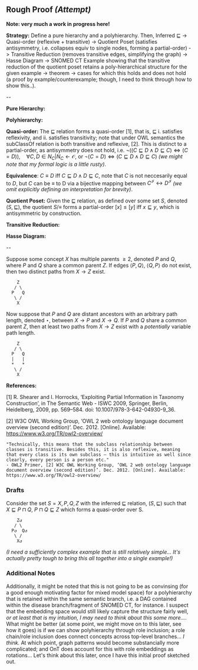 ## Rough Proof *(Attempt)*

**Note: very much a work in progress here!**

**Strategy:** Define a pure hierarchy and a polyhierarchy. Then, Inferred $\sqsubseteq$ -> Quasi-order (reflexive + transitive) -> Quotient Poset (satisfies antisymmetry, i.e. collapses equiv to single nodes, forming a partial-order) -> Transitive Reduction (removes transitive edges, simplifying the graph) -> Hasse Diagram -> SNOMED CT Example showing that the transitive reduction of the quotient poset retains a poly-hierarchical structure for the given example -> theorem -> cases for which this holds and does not hold (a proof by example/counterexample; though, I need to think through how to show this..).

--

**Pure Hierarchy:**

**Polyhierarchy:**

**Quasi-order:** The $\sqsubseteq$ relation forms a quasi-order [1], that is, $\sqsubseteq$ i. satisfies reflexivity, and ii. satisfies transitivity; note that under OWL semantics the subClassOf relation is both transitive and reflexive, [2]. This is distinct to a partial-order, as antisymmetry does not hold, i.e. $\neg ((C \sqsubseteq D \land D \sqsubseteq C) \iff (C = D)), \quad \forall C,D \in {N_C | N_C \leftarrow \mathcal{O}}$, or $\neg (C = D) \iff (C \sqsubseteq D \land D \sqsubseteq C)$ *(we might note that my formal logic is a little rusty)*.

**Equivalence**: $C \equiv D$ iff $C \sqsubseteq D \land D \sqsubseteq C$, note that $C$ is not neccesarily equal to $D$, but $C$ can be $\equiv$ to D via a bijective mapping between $C^\mathcal{I} \leftrightarrow D^\mathcal{I}$ *(we omit explicitly defining an interpretation for brevity)*.

**Quotient Poset:** Given the $\sqsubseteq$ relation, as defined over some set $S$, denoted $(S, \sqsubseteq)$, the quotient $S/\equiv$ forms a partial-order $[x] \leq [y]$ iff $x \sqsubseteq y$, which is antisymmetric by construction.

**Transitive Reduction:**

**Hasse Diagram:**

--

Suppose some concept $X$ has multiple parents $\geq 2$, denoted $P$ and $Q$, where $P$ and $Q$ share a common parent $Z$. If edges $\langle P,Q \rangle$, $\langle Q,P \rangle$ do not exist, then two distinct paths from $X \rightarrow Z$ exist.

```
    Z
   / \
  P   Q
   \ /
    X
```

Now suppose that $P$ and $Q$ are distant ancestors with an arbitrary path length, denoted $\star$, between $X \rightarrow P$ and $X \rightarrow Q$. If $P$ and $Q$ share a common parent $Z$, then at least two paths from $X \rightarrow Z$ exist with a *potentially* variable path length.

```
    Z
   / \
  P   Q
  |   |
  *   *
   \ /
    X
```



**References:**

[1] R. Shearer and I. Horrocks, ‘Exploiting Partial Information in Taxonomy Construction’, in The Semantic Web - ISWC 2009, Springer, Berlin, Heidelberg, 2009, pp. 569–584. doi: 10.1007/978-3-642-04930-9_36.

[2] W3C OWL Working Group, ‘OWL 2 web ontology language document overview (second edition)’. Dec. 2012. [Online]. Available: https://www.w3.org/TR/owl2-overview/

    "Technically, this means that the subclass relationship between classes is transitive. Besides this, it is also reflexive, meaning that every class is its own subclass – this is intuitive as well since clearly, every person is a person etc."
    - OWL2 Primer, [2] W3C OWL Working Group, ‘OWL 2 web ontology language document overview (second edition)’. Dec. 2012. [Online]. Available: https://www.w3.org/TR/owl2-overview/





### Drafts

Consider the set $S = {X, P, Q, Z}$ with the inferred $\sqsubseteq$ relation, $(S, \sqsubseteq)$ such that $X \sqsubseteq P \sqcap Q$, $P \sqcap Q \sqsubseteq Z$ which forms a quasi-order over S.

```
    Z↺
   / \
  P↺  Q↺
   \ /
    X↺
```

*(I need a sufficiently complex example that is still relatively simple... It's actually pretty tough to bring this all together into a single example!)*


### Additional Notes

Additionally, it might be noted that this is not going to be as convinsing (for a good enough motivating factor for mixed model space) for a polyhierarchy that is retained within the same semantic branch, i.e. a DAG contained within the disease branch/fragment of SNOMED CT, for instance. I suspect that the embedding space would still likely capture the structure fairly well, *or at least that is my intuition, I may need to think about this some more...*. What might be better (at some point, we might move on to this later, see how it goes) is if we can show polyhierarchy through role inclusion; a role chain/role inclusion does connect concepts across top-level branches... *I think.* At which point, graph patterns would become substancially more complicated; and OnT does account for this with role embeddings as rotations... Let's think about this later, once I have this initial proof sketched out.